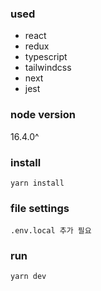
### used
- react
- redux
- typescript
- tailwindcss
- next
- jest

### node version
16.4.0^

### install
```
yarn install
```

### file settings
```
.env.local 추가 필요 
```

### run
```
yarn dev
```